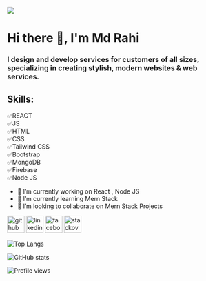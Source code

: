 ![](https://media4.giphy.com/media/l0HlTy9x8FZo0XO1i/giphy.gif?cid=ecf05e47zkxw2lbhmz7e7x87c1myk0tb285kmwvtmvck1tyl&rid=giphy.gif&ct=g)
# Hi there 👋, I'm Md Rahi

### I design and develop services for customers of all sizes, specializing in creating stylish, modern websites & web services.

## Skills: <br>
✅REACT <br>
✅JS <br>
✅HTML <br>
✅CSS <br>
✅Tailwind CSS <br>
✅Bootstrap <br>
✅MongoDB <br>
✅Firebase <br>
✅Node JS 

- 🔭 I’m currently working on React , Node JS 
- 🌱 I’m currently learning Mern Stack 
- 👯 I’m looking to collaborate on Mern Stack Projects 


[<img src='https://cdn.jsdelivr.net/npm/simple-icons@3.0.1/icons/github.svg' alt='github' height='40' color='white'>](https://github.com/MdRahi99)  [<img src='https://cdn.jsdelivr.net/npm/simple-icons@3.0.1/icons/linkedin.svg' alt='linkedin' height='40'>](https://www.linkedin.com/in/www.linkedin.com/in/md-rahi/)  [<img src='https://cdn.jsdelivr.net/npm/simple-icons@3.0.1/icons/facebook.svg' alt='facebook' height='40'>](https://www.facebook.com/https://www.facebook.com/profile.php?id=100026654513065)  [<img src='https://cdn.jsdelivr.net/npm/simple-icons@3.0.1/icons/stackoverflow.svg' alt='stackoverflow' height='40'>](https://stackoverflow.com/users/14395330)  

[![Top Langs](https://github-readme-stats.vercel.app/api/top-langs/?username=MdRahi99)](https://github.com/anuraghazra/github-readme-stats)

![GitHub stats](https://github-readme-stats.vercel.app/api?username=MdRahi99&show_icons=true)  

![Profile views](https://gpvc.arturio.dev/MdRahi99)  

